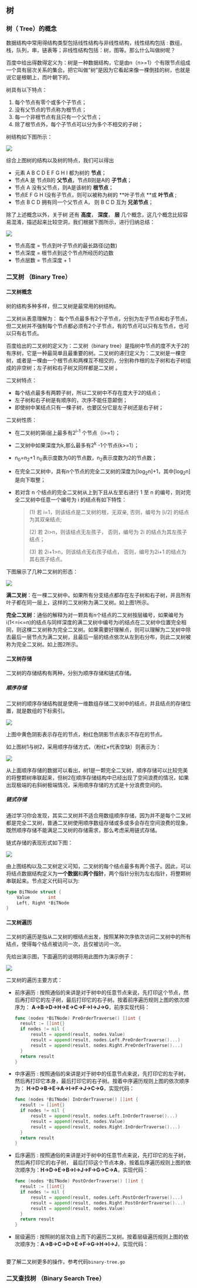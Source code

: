 ## 树

### 树（ Tree）的概念

数据结构中常用得结构类型包括线性结构与非线性结构，线性结构包括 : 数组，栈，队列，串，链表等；非线性结构包括：树，图等。那么什么叫做树呢？

百度中给出得数得定义为：树是一种数据结构，它是由n（n>=1）个有限节点组成一个具有层次关系的集合。把它叫做“树”是因为它看起来像一棵倒挂的树，也就是说它是根朝上，而叶朝下的。

树具有以下特点：

1. 每个节点有零个或多个子节点；
2. 没有父节点的节点称为根节点；
3. 每一个非根节点有且只有一个父节点；
4. 除了根节点外，每个子节点可以分为多个不相交的子树；

树结构如下图所示：

![](https://my-data-structure.oss-cn-shanghai.aliyuncs.com/tree/tree-01.png)

综合上图树的结构以及树的特点，我们可以得出

- 元素 A B C D E F G H I 都为树的 **节点**；
- 节点A 是 节点B的 **父节点**，节点B则是A的 **子节点**；
- 节点 A 没有父节点，则A是该树的 **根节点**；
- 节点E F G H I没有子节点，则可以被称为树的 **叶子节点 **或 **叶节点** ;
- 节点 B C D 拥有同一个父节点 A， 则 B C D 互为 **兄弟节点**；

除了上述概念以外，关于树 还有 **高度**， **深度**， **层** 几个概念，这几个概念比较容易混淆，描述起来比较空洞，我们根据下图所示，进行归纳总结：



![](https://my-data-structure.oss-cn-shanghai.aliyuncs.com/tree/tree-02.png)



- 节点高度 =  节点到叶子节点的最长路径(边数)
- 节点深度 =  根节点到这个节点所经历的边数
- 节点层数 =  节点深度 + 1

### 二叉树 （Binary Tree）

#### 二叉树概念

树的结构多种多样，但二叉树是最常用的树结构。

二叉树从表意理解为： 每个节点最多有2个子节点，分别为左子节点和右子节点，但二叉树并不强制每个节点都必须有2个子节点，有的节点可以只有左节点，也可以只有右节点。

百度给出的二叉树的定义为：二叉树（binary tree）是指树中节点的度不大于2的有序树，它是一种最简单且最重要的树。二叉树的递归定义为：二叉树是一棵空树，或者是一棵由一个根节点和两棵互不相交的，分别称作根的左子树和右子树组成的非空树；左子树和右子树又同样都是二叉树  。

二叉树特点：

- 每个结点最多有两颗子树，所以二叉树中不存在度大于2的结点；
- 左子树和右子树是有顺序的，次序不能任意颠倒；
- 即使树中某结点只有一棵子树，也要区分它是左子树还是右子树；

二叉树性质：

- 在二叉树的第i层上最多有2<sup>i-1</sup> 个节点（i>=1）；

- 二叉树中如果深度为k,那么最多有2<sup>k</sup> -1个节点(k>=1）；

- n<sub>0</sub>=n<sub>2</sub>+1 n<sub>0</sub>表示度数为0的节点数，n<sub>2</sub>表示度数为2的节点数；

- 在完全二叉树中，具有n个节点的完全二叉树的深度为[log<sub>2</sub>n]+1，其中[log<sub>2</sub>n]是向下取整；

- 若对含 n 个结点的完全二叉树从上到下且从左至右进行 1 至 n 的编号，则对完全二叉树中任意一个编号为 i 的结点有如下特性：

  > (1) 若 i=1，则该结点是二叉树的根，无双亲, 否则，编号为 [i/2] 的结点为其双亲结点;
  >
  > (2) 若 2i>n，则该结点无左孩子， 否则，编号为 2i 的结点为其左孩子结点；
  >
  > (3) 若 2i+1>n，则该结点无右孩子结点， 否则，编号为2i+1 的结点为其右孩子结点。

下图展示了几种二叉树的形态：

![](https://my-data-structure.oss-cn-shanghai.aliyuncs.com/tree/tree-03.png)

**满二叉树**：在一棵二叉树中。如果所有分支结点都存在左子树和右子树，并且所有叶子都在同一层上，这样的二叉树称为满二叉树。如上图1所示。

**完全二叉树**：通俗的解释为对一颗具有n个结点的二叉树按层编号，如果编号为i(1<=i<=n)的结点与同样深度的满二叉树中编号为i的结点在二叉树中位置完全相同，则这棵二叉树称为完全二叉树。如果需要好理解点，则可以理解为二叉树中除去最后一层节点为满二叉树，且最后一层的结点依次从左到右分布，则此二叉树被称为完全二叉树。如上图2所示。

#### 二叉树存储

二叉树的存储结构有两种，分别为顺序存储和链式存储。

##### 顺序存储

二叉树的顺序存储结构就是使用一维数组存储二叉树中的结点，并且结点的存储位置，就是数组的下标索引。

![](https://my-data-structure.oss-cn-shanghai.aliyuncs.com/tree/tree-04.png)

上图中黄色阴影表示存在的节点，粉红色阴影节点表示不存在的节点。

如上图树1与树2，采用顺序存储方式，（粉红×代表空缺）则表示为：

![](https://my-data-structure.oss-cn-shanghai.aliyuncs.com/tree/tree-05.png)

从上面顺序存储的数据可以看出，树1是一颗完全二叉树，顺序存储可以比较完美的将整颗树串联起来，但树2在顺序存储结构中已经出现了空间浪费的情况，如果出现极端的右斜树极端情况，采用顺序存储的方式是十分浪费空间的。

##### 链式存储

通过学习你会发现，其实二叉树并不适合用数组顺序存储，因为并不是每个二叉树都是完全二叉树，普通二叉树使用顺序数组存储或多或多会存在空间浪费的现象，既然顺序存储不能满足二叉树的存储需求，那么考虑采用链式存储。

链式存储的表现形式如下图：

![](https://my-data-structure.oss-cn-shanghai.aliyuncs.com/tree/tree-06.png)



由上图结构以及二叉树定义可知，二叉树的每个结点最多有两个孩子。因此，可以将结点数据结构定义为**一个数据**和**两个指针**，两个指针分别为左右指针，将整颗树串联起来。节点定义代码可以为:

```go
type BiTNode struct {
	Value       int
	Left, Right *BiTNode
}
```

#### 二叉树遍历

二叉树的遍历是指从二叉树的根结点出发，按照某种次序依次访问二叉树中的所有结点，使得每个结点被访问一次，且仅被访问一次。

先给出演示图，下面遍历的说明将用此图作为演示例子：

![](https://my-data-structure.oss-cn-shanghai.aliyuncs.com/tree/tree-07.png)

二叉树的遍历主要方式：

- 前序遍历 :  按照通俗的来讲是对于树中的任意节点来说，先打印这个节点，然后再打印它的左子树，最后打印它的右子树。按着前序遍历规则上图的依次顺序为： **A->B->D->H->E->C->F->I->J->G**，前序实现代码：

  ```go
  func (nodes *BiTNode) PreOrderTraverse() []int {
  	result := []int{}
  	if nodes != nil {
  		result = append(result, nodes.Value)
  		result = append(result, nodes.Left.PreOrderTraverse()...)
  		result = append(result, nodes.Right.PreOrderTraverse()...)
  	}
  	return result
  }
  ```

  

- 中序遍历 :  按照通俗的来讲是对于树中的任意节点来说，先打印它的左子树，然后再打印它本身，最后打印它的右子树。按着中序遍历规则上图的依次顺序为： **H->D->B->E->A->I->F->J->C->G**，实现代码：

  ```go
  func (nodes *BiTNode) InOrderTraverse() []int {
  	result := []int{}
  	if nodes != nil {
  		result = append(result, nodes.Left.InOrderTraverse()...)
  		result = append(result, nodes.Value)
  		result = append(result, nodes.Right.InOrderTraverse()...)
  	}
  	return result
  }
  ```

  

- 后序遍历 :  按照通俗的来讲是对于树中的任意节点来说，先打印它的左子树，然后再打印它的右子树， 最后打印这个节点本身。按着后序遍历规则上图的依次顺序为：**H->D->E->B->I->J->F->G->C->A**，实现代码：

  ```go
  func (nodes *BiTNode) PostOrderTraverse() []int {
  	result := []int{}
  	if nodes != nil {
  		result = append(result, nodes.Left.PostOrderTraverse()...)
  		result = append(result, nodes.Right.PostOrderTraverse()...)
  		result = append(result, nodes.Value)
  	}
  	return result
  }
  ```

  

- 层级遍历 :  按照树的层次自上而下的遍历二叉树。按着层级遍历规则上图的依次顺序为：**A->B->C->D->E->F->G->H->I->J**，实现代码：

  ```go
  
  ```

要了解二叉树更多的操作，参考代码`binary-tree.go`

### 二叉查找树 （Binary Search Tree）



